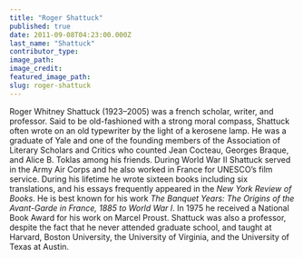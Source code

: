 ```yaml
---
title: "Roger Shattuck"
published: true
date: 2011-09-08T04:23:00.000Z
last_name: "Shattuck"
contributor_type:
image_path:
image_credit:
featured_image_path:
slug: roger-shattuck
---
```


Roger Whitney Shattuck (1923–2005) was a french scholar, writer, and professor. Said to be old-fashioned with a strong moral compass, Shattuck often wrote on an old typewriter by the light of a kerosene lamp. He was a graduate of Yale and one of the founding members of the Association of Literary Scholars and Critics who counted Jean Cocteau, Georges Braque, and Alice B. Toklas among his friends. During World War II Shattuck served in the Army Air Corps and he also worked in France for UNESCO’s film service. During his lifetime he wrote sixteen books including six translations, and his essays frequently appeared in the _New York Review of Books_. He is best known for his work _The Banquet Years: The Origins of the Avant-Garde in France, 1885 to World War I_. In 1975 he received a National Book Award for his work on Marcel Proust. Shattuck was also a professor, despite the fact that he never attended graduate school, and taught at Harvard, Boston University, the University of Virginia, and the University of Texas at Austin.

